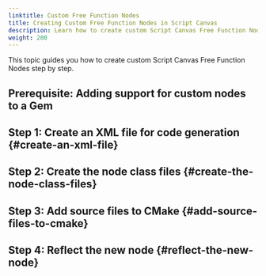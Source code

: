```yaml
---
linktitle: Custom Free Function Nodes
title: Creating Custom Free Function Nodes in Script Canvas
description: Learn how to create custom Script Canvas Free Function Nodes in Open 3D Engine (O3DE).
weight: 200
---
```


This topic guides you how to create custom Script Canvas Free Function Nodes step by step.

## Prerequisite: Adding support for custom nodes to a Gem


## Step 1: Create an XML file for code generation {#create-an-xml-file}


## Step 2: Create the node class files {#create-the-node-class-files}


## Step 3: Add source files to CMake {#add-source-files-to-cmake}


## Step 4: Reflect the new node {#reflect-the-new-node}

